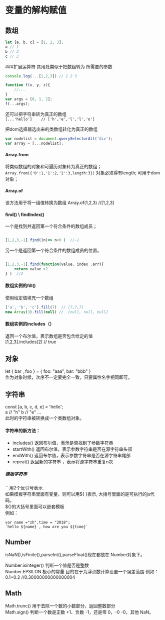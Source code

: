 # 变量的解构赋值

## 数组
```js
let [a, b, c] = [1, 2, 3];
a // 1
b // 2
c // 3
```
###扩展运算符
其用处类似于把数组转为 所需要的参数
```js
console.log(...[1,2,3]) // 1 2 3

function f(x, y, z){
    //...
}
var args = [0, 1, 2];
f(...args);
```
还可以把字符串转为真正的数组  
` [...'hello']    // ['h','e','l','l','o'] `

把dom选择器选出来的类数组转化为真正的数组
```js
var nodelist = document.querySelectorAll('div');
var array = [...nodelist];
```

#### Array.from
将类似数组的对象和可遍历对象转为真正的数组；  
` Array.from({'0':1,'1':2,'2':3,length:3}) `
对象必须得有length;
可用于dom对象；

#### Array.of
该方法用于将一组值转换为数组
Array.of(1,2,3)  //[1,2,3]

#### find() \ findIndex()
一个是找到并返回第一个符合条件的数组成员；
````js

[1,2,3,-1].find((n)=> n<0 )  //-1

````
另一个是返回第一个符合条件的数组成员的位置。
````js

[1,2,3,-1].find(function(value, index ,arr){
    return value >2
} )  //2

````

#### 数组实例的fill()
使用给定值填充一个数组
````js
['a', 'b', 'c'].fill(7)  // [7,7,7]
new Array(3).fill(null) //  [null, null, null]
````
#### 数组实例的includes（）  
返回一个布尔值，表示数组是否包含给定的值  
[1,2,3].includes(2) // true  


## 对象

let { bar , foo } = { foo: "aaa", bar: "bbb" }  
作为对象时候，次序不一定要完全一致，只要属性名字相同即可。

## 字符串

const [a, b, c, d, e] = 'hello';  
a // "h"         b // "e" ...  
此时的字符串被转换成一个类数组对象。  

#### 字符串的新方法：
* includes() 返回布尔值，表示是否找到了参数字符串  
* startWith()  返回布尔值，表示参数字符串是否在源字符串头部
* endWith()  返回布尔值，表示参数字符串是否在源字符串尾部
* repeat() 返回新的字符串 ，表示将源字符串重复n次

##### 模板字符串
``  用2个反引号表示.  
如果模板字符串里面有变量，则可以用${ }表示, 大括号里面的是可执行的js代码。  
${}的大括号里面可以嵌套模板  
例如：  
 ```
var name ="zh",time = "2018";
`hello ${name} , how are you ${time}`
 ```

 ## Number
 isNaN(),isFinite(),parseInt(),parseFloat()现在都放在 Number对象下。


 Number.isinteger() 判断一个值是否是整数  
 Number.EPSILON   极小的常量 目的在于为浮点数计算设置一个误差范围
 例如：0.1+0.2 //0.30000000000000004

 ## Math
 Math.trunc()  用于去除一个数的小数部分，返回整数部分  
 Math.sign()  判断一个数是正数 +1、负数 -1，还是零 0，-0 -0，其他 NaN。